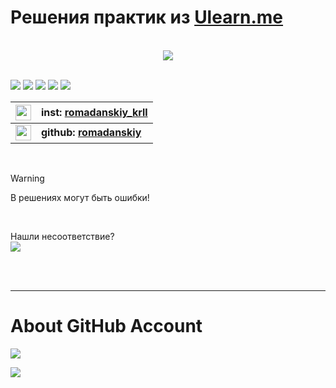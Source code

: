 # Решения практик из [Ulearn.me](https://ulearn.me)

</br>

<div align="center">
    <img src="https://i.hizliresim.com/PDpmQ7.gif">
</div>  

</br>

[inst]: https://www.instagram.com/romadanskiy_krll/
[github]: https://github.com/romadanskiy

[![](https://forthebadge.com/images/badges/made-with-c-sharp.svg)][github]
[![](https://forthebadge.com/images/badges/built-with-resentment.svg)][github] 
[![](https://forthebadge.com/images/badges/powered-by-electricity.svg)][github] 
[![](https://forthebadge.com/images/badges/uses-brains.svg)][github] 
[![](https://forthebadge.com/images/badges/for-you.svg)][github] 

|[<img src="https://www.flaticon.com/svg/static/icons/svg/1384/1384015.svg" width="25">][inst]|inst: [romadanskiy_krll](https://www.instagram.com/romadanskiy_krll/)|
| -------------: |:-------------|
|[<img src="https://www.flaticon.com/svg/static/icons/svg/733/733609.svg" width="25">][github]|**github: [romadanskiy](https://github.com/romadanskiy)**|  

</br>

> [!WARNING]  
> В решениях могут быть ошибки!    

</br>  

Нашли несоответствие?  
[![](https://img.shields.io/badge/Напиши%20мне!-kirillaromad@mail.ru-1abc9c.svg)](https://e.mail.ru)

</br>  
</br>  

---  


# About GitHub Account

[![](https://github-readme-stats.vercel.app/api?username=romadanskiy)](https://github.com/romadanskiy)

[![](https://github-readme-stats.vercel.app/api/top-langs/?username=romadanskiy)](https://github.com/romadanskiy)  